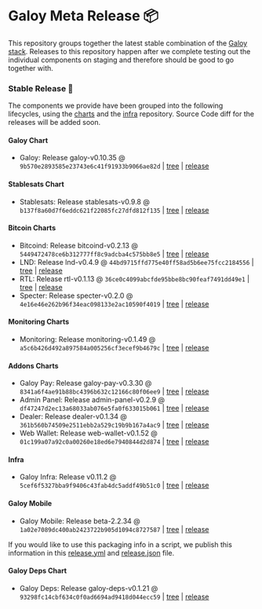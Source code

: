 # Galoy Meta Release 📦

This repository groups together the latest stable combination of the [Galoy stack](https://github.com/GaloyMoney/awesome-galoy#tech-components). 
Releases to this repository happen after we complete testing out the individual components on staging and therefore should be good to go together with.

### Stable Release 🎉

The components we provide have been grouped into the following lifecycles, using the [charts](https://github.com/GaloyMoney/charts) and the [infra](https://github.com/GaloyMoney/galoy-infra) repository. 
Source Code diff for the releases will be added soon.

#### Galoy Chart
- Galoy: Release galoy-v0.10.35 @ `9b570e2893585e23743e6c41f91933b9066ae82d` | [tree](https://github.com/GaloyMoney/charts/tree/9b570e2893585e23743e6c41f91933b9066ae82d/charts/galoy) | [release](https://github.com/GaloyMoney/charts/releases/tag/galoy-v0.10.35)

#### Stablesats Chart
- Stablesats: Release stablesats-v0.9.8 @ `b137f8a60d7f6eddc621f22085fc27dfd812f135` | [tree](https://github.com/GaloyMoney/charts/tree/b137f8a60d7f6eddc621f22085fc27dfd812f135/charts/stablesats) | [release](https://github.com/GaloyMoney/charts/releases/tag/stablesats-v0.9.8)

#### Bitcoin Charts
- Bitcoind: Release bitcoind-v0.2.13 @ `5449472478ce6b312777ff8c9adcba4c575bb8e5` | [tree](https://github.com/GaloyMoney/charts/tree/5449472478ce6b312777ff8c9adcba4c575bb8e5/charts/bitcoind) | [release](https://github.com/GaloyMoney/charts/releases/tag/bitcoind-v0.2.13)
- LND: Release lnd-v0.4.9 @ `44bd9715ffd775e40ff58ad5b6ee75fcc2184556` | [tree](https://github.com/GaloyMoney/charts/tree/44bd9715ffd775e40ff58ad5b6ee75fcc2184556/charts/lnd) | [release](https://github.com/GaloyMoney/charts/releases/tag/lnd-v0.4.9)
- RTL: Release rtl-v0.1.13 @ `36ce0c4099abcfde95bbe8bc90feaf7491dd49e1` | [tree](https://github.com/GaloyMoney/charts/tree/36ce0c4099abcfde95bbe8bc90feaf7491dd49e1/charts/rtl) | [release](https://github.com/GaloyMoney/charts/releases/tag/rtl-v0.1.13)
- Specter: Release specter-v0.2.0 @ `4e16e46e262b96f34eac098133e2ac10590f4019` | [tree](https://github.com/GaloyMoney/charts/tree/4e16e46e262b96f34eac098133e2ac10590f4019/charts/specter) | [release](https://github.com/GaloyMoney/charts/releases/tag/specter-v0.2.0)

#### Monitoring Charts
- Monitoring: Release monitoring-v0.1.49 @ `a5c6b426d492a897584a005256cf3ecef9b4679c` | [tree](https://github.com/GaloyMoney/charts/tree/a5c6b426d492a897584a005256cf3ecef9b4679c/charts/monitoring) | [release](https://github.com/GaloyMoney/charts/releases/tag/monitoring-v0.1.49)

#### Addons Charts
- Galoy Pay: Release galoy-pay-v0.3.30 @ `8341a6f4ae91b88bc4396b632c12166c80f06ee9` | [tree](https://github.com/GaloyMoney/charts/tree/8341a6f4ae91b88bc4396b632c12166c80f06ee9/charts/galoy-pay) | [release](https://github.com/GaloyMoney/charts/releases/tag/galoy-pay-v0.3.30)
- Admin Panel: Release admin-panel-v0.2.9 @ `df47247d2ec13a68033ab076e5fa0f633015b061` | [tree](https://github.com/GaloyMoney/charts/tree/df47247d2ec13a68033ab076e5fa0f633015b061/charts/admin-panel) | [release](https://github.com/GaloyMoney/charts/releases/tag/admin-panel-v0.2.9)
- Dealer: Release dealer-v0.1.34 @ `361b560b74509e2511ebb2a529c19b9b167a4ac9` | [tree](https://github.com/GaloyMoney/charts/tree/361b560b74509e2511ebb2a529c19b9b167a4ac9/charts/dealer) | [release](https://github.com/GaloyMoney/charts/releases/tag/dealer-v0.1.34)
- Web Wallet: Release web-wallet-v0.1.52 @ `01c199a07a92c0a00260e18ed6e7940844d2d874` | [tree](https://github.com/GaloyMoney/charts/tree/01c199a07a92c0a00260e18ed6e7940844d2d874/charts/web-wallet) | [release](https://github.com/GaloyMoney/charts/releases/tag/web-wallet-v0.1.52)

#### Infra

- Galoy Infra: Release v0.11.2 @ `5cef6f5327bba9f9406c43fab4dc5addf49b51c0` | [tree](https://github.com/GaloyMoney/galoy-infra/tree/5cef6f5327bba9f9406c43fab4dc5addf49b51c0) | [release](https://github.com/GaloyMoney/galoy-infra/releases/tag/v0.11.2)

#### Galoy Mobile

- Galoy Mobile: Release beta-2.2.34 @ `1a02e7089dc400ab2423722b905d1094c8727587` | [tree](https://github.com/GaloyMoney/galoy-mobile/tree/1a02e7089dc400ab2423722b905d1094c8727587) | [release](https://github.com/GaloyMoney/galoy-mobile/releases/tag/beta-2.2.34)

If you would like to use this packaging info in a script, we publish this information in this [release.yml](./release.yml) and [release.json](./release.json) file.

#### Galoy Deps Chart
- Galoy Deps: Release galoy-deps-v0.1.21 @ `93298fc14cbf634c0f0ad6694ad9418d044ecc59` | [tree](https://github.com/GaloyMoney/charts/tree/93298fc14cbf634c0f0ad6694ad9418d044ecc59/charts/galoy-deps) | [release](https://github.com/GaloyMoney/charts/releases/tag/galoy-deps-v0.1.21)
